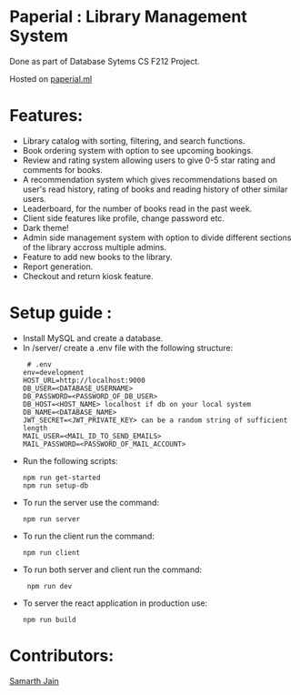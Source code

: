 # Paperial : Library Management System
Done as part of Database Sytems CS F212 Project. 

Hosted on [paperial.ml](https://paperial.ml)
# Features: 
- Library catalog with sorting, filtering, and search functions. 
- Book ordering system with option to see upcoming bookings.
- Review and rating system allowing users to give 0-5 star rating and comments for books. 
- A recommendation system which gives recommendations based on user's read history, rating of books and reading history of other similar users.
- Leaderboard, for the number of books read in the past week. 
- Client side features like profile, change password etc. 
- Dark theme!
- Admin side management system with option to divide different sections of the library accross multiple admins.
- Feature to add new books to the library. 
- Report generation. 
- Checkout and return kiosk feature. 

# Setup guide : 
- Install MySQL and create a database.
- In /server/ create a .env file with the following structure: 
  ```
   # .env
  env=development
  HOST_URL=http://localhost:9000
  DB_USER=<DATABASE_USERNAME>
  DB_PASSWORD=<PASSWORD_OF_DB_USER>
  DB_HOST=<HOST_NAME> localhost if db on your local system
  DB_NAME=<DATABASE_NAME>
  JWT_SECRET=<JWT_PRIVATE_KEY> can be a random string of sufficient length
  MAIL_USER=<MAIL_ID_TO_SEND_EMAILS>
  MAIL_PASSWORD=<PASSWORD_OF_MAIL_ACCOUNT>
  ```
- Run the following scripts: 
  ```
  npm run get-started
  npm run setup-db
  ```
- To run the server use the command: 
  ```
  npm run server
  ```
- To run the client run the command: 
  ```
  npm run client
  ```
- To run both server and client run the command:
  ```
   npm run dev
  ```
- To server the react application in production use:
  ```
  npm run build
  ```
# Contributors: 
[Samarth Jain](https://github.com/BOISaMmY)
  
